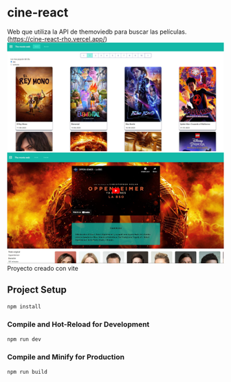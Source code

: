 # cine-react
Web que utiliza la API de themoviedb para buscar las películas.
(https://cine-react-rho.vercel.app/)
![](https://raw.githubusercontent.com/MarcpTr/cine-react/main/index.JPG)
![](https://raw.githubusercontent.com/MarcpTr/cine-react/main/info.JPG)
Proyecto creado con vite

## Project Setup

```sh
npm install
```

### Compile and Hot-Reload for Development

```sh
npm run dev
```

### Compile and Minify for Production

```sh
npm run build
```
